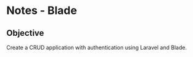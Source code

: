 # Notes - Blade

## Objective
Create a CRUD application with authentication using Laravel and Blade. 